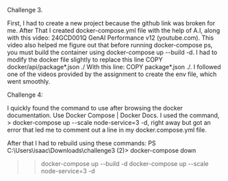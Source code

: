 Challenge 3.

First, I had to create a new project because the github link was broken for me. After That I created docker-compose.yml file with the help of A.I, along with this video: 24GCD001Q GenAI Performance v12 (youtube.com). This video also helped me figure out that before running docker-compose ps, you must build the container using docker-compose up --build -d. I had to modify the docker file slightly to replace this line COPY docker/api/package*.json ./
With this line: COPY package*.json ./. I followed one of the videos provided by the assignment to create the env file, which went smoothly. 


Challenge 4: 

I quickly found the command to use after browsing the docker documentation. Use Docker Compose | Docker Docs. I used the command, > docker-compose up --scale node-service=3 -d, right away but got an error that led me to comment out a line in my docker.compose.yml file.


After that I had to rebuild using these commands: PS C:\Users\isaac\Downloads\challenge3 (2)> docker-compose down
>> docker-compose up --build -d
>> docker-compose up --scale node-service=3 -d







